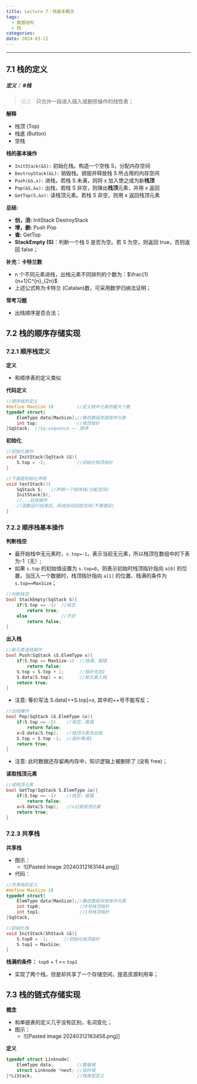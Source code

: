 ```yaml
---
title: Lecture 7：栈基本概念
tags:
  - 数据结构
  - 栈
categories: 
date: 2024-03-12
---
```

---
## 7.1 栈的定义
##### **定义**： #栈
> <font color="#ccc1d9">描述：</font>只允许一段进入插入或删除操作的线性表；

**解释**
- 栈顶 (Top)
- 栈底 (Button)
- 空栈

**栈的基本操作**
- `InitStack(&S):` 初始化栈。构造一个空栈 S，分配内存空间
- `DestroyStack(&L):` 销毁栈。销毁并释放栈 S 所占用的内存空间
- `Push(&S,x):` 进栈，若栈 S 未满，则将 x 加入使之成为新**栈顶**
- `Pop(&S,&x):` 出栈，若栈 S 非空，则弹出**栈顶**元素，并用 x 返回
- `GetTop(S,&x):` 读栈顶元素。若栈 S 非空，则用 x 返回栈顶元素

**总结:**
- **创，消:** InitStack DestroyStack 
- **增，删:** Push Pop
- **查:** GetTop 
- **StackEmpty (S)**：判断一个栈 S 是否为空。若 S 为空，则返回 true，否则返回 false；

**补充：卡特兰数**
+  n 个不同元素进栈，出栈元素不同排列的个数为：$\frac{1}{n+1}C^{n}_{2n}$
+ 上述公式称为卡特兰 (Catalan)数，可采用数学归纳法证明；

**常考习题**
+ 出栈顺序是否合法；
## 7.2 栈的顺序存储实现
### 7.2.1 顺序栈定义
**定义**
+ 和顺序表的定义类似

**代码定义**
```c
//顺序栈的定义
#define MaxSize 10         //定义栈中元素的最大个数
typedef struct{
	ElemType data[MaxSize];//静态数组存放栈中元素
	int top;               //栈顶指针  
}SqStack;  //Sq:sequence —— 顺序
```

**初始化**
```c
//初始化操作
void InitStack(SqStack &S){
	S.top = -1;            //初始化栈顶指针
}

//下面是初始化声明
void testStack(){
	SqStack S;   //声明一个顺序栈(分配空间)
	InitStack(S);
	//...后续操作
	//函数运行结束后，系统自动回收空间(不需理会)
}
```

### 7.2.2 顺序栈基本操作
**判断栈空**
+ 最开始栈中无元素时，`s.top=-1`，表示当前无元素，所以栈顶在数组中的下表为-1（无）;
+ 如果 `s.top` 的初始值设置为 `s.top=0`，则表示初始时栈顶指针指向 `a[0]` 的位置，当压入一个数据时，栈顶指针指向 `a[1]` 的位置、栈满的条件为 `s.top==MaxSize`；
```c
//判断栈空
bool StackEmpty(SqStack S){
	if(S.top == -1)  //栈空
		return true;
	else             //不空
		return false;
}
```

**出入栈**
```c
//新元素进栈操作
bool Push(SqStack &S,ElemType x){
	if(S.top == MaxSize-1)  //栈满，报错
		return false;
	S.top = S.top + 1;      //指针先加1
	S.data[S.top] = x;      //新元素入栈
	return true;
}
```
+ 注意: 等价写法 S.data[++S.top]=x, 其中的++号不能写反；

```c
//出栈操作
bool Pop(SqStack &S,ElemType &x){
	if(S.top == -1)    //栈空，报错
		return false;
	x=S.data[S.top];   //栈顶元素先出栈
	S.top = S.top -1;  //指针再减1
	return true;
}
```
+ 注意: 此时数据还存留再内存中，知识逻辑上被删除了 (没有 free)；

**读取栈顶元素**
```c
//读栈顶元素
bool GetTop(SqStack S,ElemType &x){
	if(S.top == -1)    //栈空，报错
		return false;
	x=S.data[S.top];   //x记录栈顶元素
	return true;
}
```

### 7.2.3 共享栈
**共享栈**
+ 图示：
	+ ![[Pasted image 20240312163144.png]]
+ 代码：
```c
//共享栈的定义
#define MaxSize 10         
typedef struct{
	ElemType data[MaxSize];//静态数组存放栈中元素
	int top0;               //0号栈顶指针  
	int top1;               //1号栈顶指针  
}SqStack; 

//初始化栈
void InitStack(ShStack &S){
	S.top0 = -1;      //初始化栈顶指针
	S.top1 = MaxSize;
}
```
**栈满的条件：** `top0` + 1 == `top1`
+ 实现了两个栈，但是却共享了一个存储空间，提高资源利用率；

## 7.3 栈的链式存储实现
**概念**
+ 和单链表的定义几乎没有区别，名词变化；
+ 图示：
	+ ![[Pasted image 20240312163456.png]]

**定义**
```c
typedef struct Linknode{
	ElemType data;         //数据域
	struct Linknode *next; //指针域
}*LiStack;                 //栈类型定义
```

